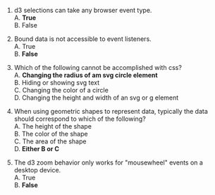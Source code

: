 1. d3 selections can take any browser event type.    
    A. **True**    
    B. False    

2. Bound data is not accessible to event listeners.    
    A. True    
    B. **False**    

3. Which of the following cannot be accomplished with css?    
    A. **Changing the radius of am svg circle element**    
    B. Hiding or showing svg text    
    C. Changing the color of a circle    
    D. Changing the height and width of an svg or g element    

4. When using geometric shapes to represent data, typically the data should correspond to which of the following?    
    A. The height of the shape    
    B. The color of the shape    
    C. The area of the shape    
    D. **Either B or C**    

5. The d3 zoom behavior only works for "mousewheel" events on a desktop device.    
    A. True    
    B. **False**    
